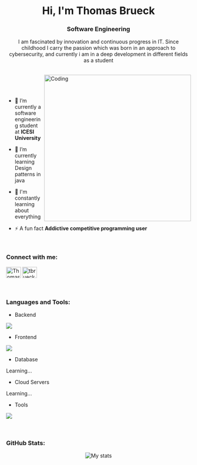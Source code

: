 <h1 align="center">Hi, I'm Thomas Brueck</h1>
<h3 align="center">Software Engineering</h3>
<p align="center">I am fascinated by innovation and continuous progress in IT. Since childhood I carry the passion which was born in an approach to cybersecurity, and currently i am in a deep development in different fields as a student</p>
<p align="center"> 
</p>

<br>

<img align="right" alt="Coding" width="400" src="https://giffiles.alphacoders.com/354/35465.gif">

<br><br>

- 🔭 I’m currently a software engineering student at **ICESI University**

- 🌱 I’m currently learning Design patterns in java

- 💬 I'm constantly learning about everything

- ⚡ A fun fact **Addictive competitive programming user**

<br>
<h3 align="left">Connect with me:</h3>
<p align="left">
<a href="https://www.linkedin.com/in/thomas-brueck-46232a271/" target="blank"><img align="center" src="https://raw.githubusercontent.com/rahuldkjain/github-profile-readme-generator/master/src/images/icons/Social/linked-in-alt.svg" alt="Thomas Brueck" height="30" width="40" /></a>
<a href="https://www.instagram.com/tbrueck.13/" target="blank"><img align="center" src="https://raw.githubusercontent.com/rahuldkjain/github-profile-readme-generator/master/src/images/icons/Social/instagram.svg" alt="tbrueck.13" height="30" width="40" /></a>
</p>
<br>

<img src="https://www.gifsanimados.org/data/media/562/linea-imagen-animada-0170.gif" height="2" width="100%">

<h3 align="left">Languages and Tools:</h3>

- Backend
<p align="left">
  <a href="https://skillicons.dev">
    <img src="https://skillicons.dev/icons?i=java,cpp,r" />
  </a>
</p>


- Frontend
<p align="left">
  <a href="https://skillicons.dev">
    <img src="https://skillicons.dev/icons?i=markdown" />
  </a>
</p>


- Database
<p align="left">
    Learning...
</p>


- Cloud Servers
<p align="left">
    Learning...
</p>


- Tools
<p align="left">
  <a href="https://skillicons.dev">
    <img src="https://skillicons.dev/icons?i=git,github,figma,idea,vscode,linux,neovim" />
  </a>
</p>

<br/>

<img src="https://www.gifsanimados.org/data/media/562/linea-imagen-animada-0170.gif" height="2" width="100%">

<h3 align="left">GitHub Stats:</h3>
<div align="center">
 
<img alt="My stats" src="https://github-readme-stats.vercel.app/api?username=Brueckk&theme=radical&bg_color=000000&title_color=FF00FF&text_color=FF00FF&icon_color=FF00FF&border_color=00FFFF"/>

</div>

<br><br>
